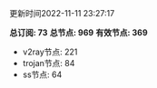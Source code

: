 更新时间2022-11-11 23:27:17

**总订阅: 73**
**总节点: 969**
**有效节点: 369**
- v2ray节点: 221
- trojan节点: 84
- ss节点: 64
